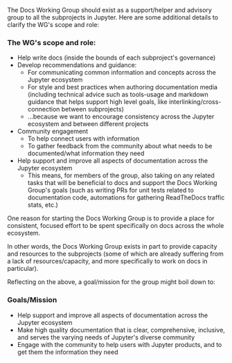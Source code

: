 The Docs Working Group should exist as a support/helper and advisory group to all the subprojects in Jupyter. Here are some additional details to clarify the WG's scope and role:

### The WG's scope and role:

- Help write docs (inside the bounds of each subproject's governance)
- Develop recommendations and guidance:
	- For communicating common information and concepts across the Jupyter ecosystem
	- For style and best practices when authoring documentation media (including technical advice such as tools-usage and markdown guidance that helps support high level goals, like interlinking/cross-connection between subprojects)
	- ...because we want to encourage consistency across the Jupyter ecosystem and between different projects
- Community engagement
	- To help connect users with information
	- To gather feedback from the community about what needs to be documented/what information they need
- Help support and improve all aspects of documentation across the Jupyter ecosystem
	- This means, for members of the group, also taking on any related tasks that will be beneficial to docs and support the Docs Working Group's goals (such as writing PRs for unit tests related to documentation code, automations for gathering ReadTheDocs traffic stats, etc.)

One reason for starting the Docs Working Group is to provide a place for consistent, focused effort to be spent specifically on docs across the whole ecosystem.

In other words, the Docs Working Group exists in part to provide capacity and resources to the subprojects (some of which are already suffering from a lack of resources/capacity, and more specifically to work on docs in particular).

Reflecting on the above, a goal/mission for the group might boil down to:

### Goals/Mission

- Help support and improve all aspects of documentation across the Jupyter ecosystem
- Make high quality documentation that is clear, comprehensive, inclusive, and serves the varying needs of Jupyter's diverse community
- Engage with the community to help users with Jupyter products, and to get them the information they need
